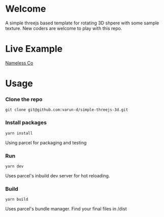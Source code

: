 # Welcome
A simple threejs based template for rotating 3D shpere with some sample texture.
New coders are welcome to play with this repo.

# Live Example
[Nameless Co](https:///thisnameless.com)

# Usage

### Clone the repo
```git clone git@github.com:varun-d/simple-threejs-3d.git```

### Install packages
```yarn install```

Using parcel for packaging and testing

### Run
```yarn dev```

Uses parcel's inbuild dev server for hot reloading.

### Build
```yarn build```

Uses parcel's bundle manager. Find your final files in /dist
